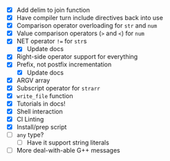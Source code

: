 - [x] Add delim to join function
- [x] Have compiler turn include directives back into use
- [x] Comparison operator overloading for `str` and `num`
- [x] Value comparison operators (`>` and `<`) for `num`
- [x] NET operator `!=` for `str`s
  - [x] Update docs
- [x] Right-side operator support for everything
- [x] Prefix, not postfix incrementation
  - [x] Update docs
- [x] ARGV array
- [x] Subscript operator for `strarr`
- [x] `write_file` function
- [x] Tutorials in docs!
- [x] Shell interaction
- [x] CI Linting
- [x] Install/prep script
- [ ] `any` type?
  - [ ] Have it support string literals
- [ ] More deal-with-able G++ messages
